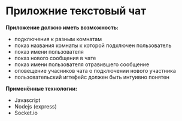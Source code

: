 # Приложние текстовый чат

**Приложение должно иметь возможность:**

-   подключения к разным комнатам
-   показ названия комнаты к которой подключен пользователь
-   показ имени пользователя
-   показ нового сообщения в чате
-   показ имени пользователя отравившего сообщение
-   оповещение учасников чата о подключении нового участника
-   пользовательский игтефейс должен быть интуивно понятен

**Применённые технологии:**

-   Javascript
-   Nodejs (express)
-   Socket.io
